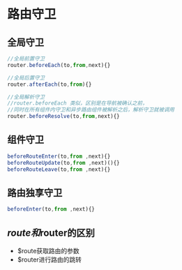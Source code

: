 # 路由守卫


## 全局守卫

```js
//全局前置守卫
router.beforeEach(to,from,next){}

//全局后置守卫
router.afterEach(to,from){}

//全局解析守卫
//router.beforeEach 类似，区别是在导航被确认之前，
//同时在所有组件内守卫和异步路由组件被解析之后，解析守卫就被调用
router.beforeResolve(to,from,next){}

```


## 组件守卫
```js
beforeRouteEnter(to,from ,next){}
beforeRouteUpdate(to,from ,next)(){}
beforeRouteLeave(to,from ,next){}
```


## 路由独享守卫
```js
beforeEnter(to,from ,next){}
```


## $route和$router的区别

- $route获取路由的参数
- $router进行路由的跳转